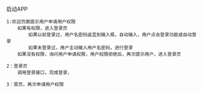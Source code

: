 启动APP

    1:欢迎页面提示用户申请用户权限
        如果有权限，进入登录页
            如果以前登录过，用户名密码返显到输入框，自动输入，用户点击登录功能或自动登录
            如果未登录过，用户主动输入用户名密码，进行登录
        如果没有权限，询问用户申请权限，用户权限拒绝后，再次提示用户，进入登录页

    2：登录页
        调用登录接口，完成登录，

    3：首页，再次申请用户权限